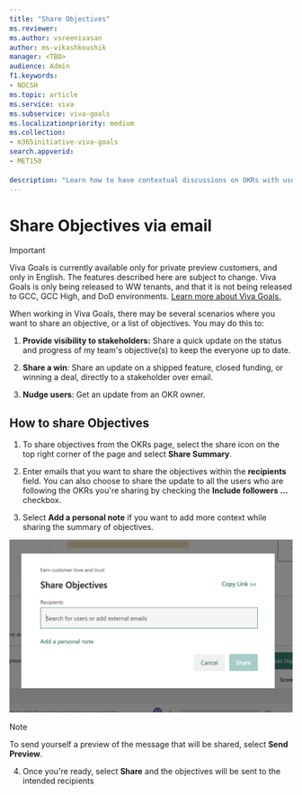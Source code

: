 ```yaml
---
title: "Share Objectives"
ms.reviewer: 
ms.author: vsreenivasan
author: ms-vikashkoushik
manager: <TBD>
audience: Admin
f1.keywords:
- NOCSH
ms.topic: article
ms.service: viva
ms.subservice: viva-goals
ms.localizationpriority: medium
ms.collection:  
- m365initiative-viva-goals
search.appverid:
- MET150

description: "Learn how to have contextual discussions on OKRs with users by quickly sharing objectives with a note."
---
```


# Share Objectives via email

> [!IMPORTANT]
> Viva Goals is currently available only for private preview customers, and only in English. The features described here are subject to change. Viva Goals is only being released to WW tenants, and that it is not being released to GCC, GCC High, and DoD environments. [Learn more about Viva Goals.](https://go.microsoft.com/fwlink/?linkid=2189933)

When working in Viva Goals, there may be several scenarios where you want to share an objective, or a list of objectives. You may do this to:

1. **Provide visibility to stakeholders:** Share a quick update on the status and progress of my team's objective(s) to keep the everyone up to date.

2. **Share a win**: Share an update on a shipped feature, closed funding, or winning a deal, directly to a stakeholder over email.

3. **Nudge users**: Get an update from an OKR owner.

## How to share Objectives

1. To share objectives from the OKRs page, select the share icon on the top right corner of the page and select **Share Summary**.

2. Enter emails that you want to share the objectives within the **recipients** field. You can also choose to share the update to all the users who are following the OKRs you're sharing by checking the **Include followers ...** checkbox.

3. Select **Add a personal note** if you want to add more context while sharing the summary of objectives.

![bookmark](../media/goals/4/410/a.png)

> [!NOTE]
> To send yourself a preview of the message that will be shared, select **Send Preview**.

4. Once you're ready, select **Share** and the objectives will be sent to the intended recipients
